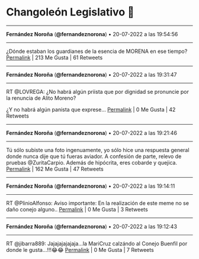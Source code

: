 # Changoleón Legislativo 🙈
*****
**Fernández Noroña** (**@fernandeznorona**) • 20-07-2022 a las 19:54:56
*****
¿Dónde estaban los guardianes de la esencia de MORENA en ese tiempo?
[Permalink](https://twitter.com/fernandeznorona/status/1549966127954120704) | 213 Me Gusta | 61 Retweets
*****
**Fernández Noroña** (**@fernandeznorona**) • 20-07-2022 a las 19:31:47
*****
RT @LOVREGA: ¿No habrá algún priista que por dignidad se pronuncie por la renuncia de Alito Moreno?


¿Y no habrá algún panista que exprese…
[Permalink](https://twitter.com/fernandeznorona/status/1549960302187499526) | 0 Me Gusta | 42 Retweets
*****
**Fernández Noroña** (**@fernandeznorona**) • 20-07-2022 a las 19:21:46
*****
Tú sólo subiste una foto ingenuamente, yo sólo hice una respuesta general donde nunca dije que tú fueras aviador. A confesión de parte, relevo de pruebas @ZuritaCarpio. Además de hipócrita, eres cobarde y quejica.
[Permalink](https://twitter.com/fernandeznorona/status/1549957780534018050) | 162 Me Gusta | 47 Retweets
*****
**Fernández Noroña** (**@fernandeznorona**) • 20-07-2022 a las 19:14:11
*****
RT @PlinioAlfonso: Aviso importante: En la realización de este meme no se daño conejo alguno..
[Permalink](https://twitter.com/fernandeznorona/status/1549955874130501633) | 0 Me Gusta | 3 Retweets
*****
**Fernández Noroña** (**@fernandeznorona**) • 20-07-2022 a las 19:12:43
*****
RT @jibarra889: Jajajajajajaja…la MariCruz calzándo al Conejo Buenfil por donde le gusta…!!!😂😂
[Permalink](https://twitter.com/fernandeznorona/status/1549955502989225984) | 0 Me Gusta | 7 Retweets
